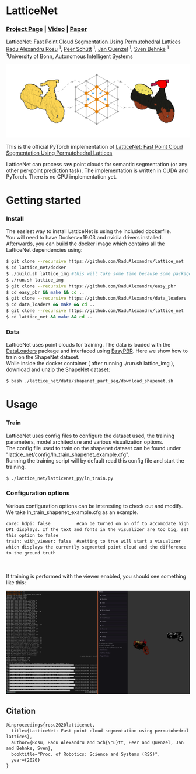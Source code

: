 # LatticeNet 

### [Project Page](https://www.ais.uni-bonn.de/videos/RSS_2020_Rosu/) | [Video](https://www.youtube.com/watch?v=503Z5Vw9a90) | [Paper](https://www.ais.uni-bonn.de/videos/RSS_2020_Rosu/RSS_2020_Rosu.pdf)

[LatticeNet: Fast Point Cloud Segmentation Using Permutohedral Lattices](https://www.ais.uni-bonn.de/videos/RSS_2020_Rosu/)  
 [Radu Alexandru Rosu](https://www.ais.uni-bonn.de/%7Erosu/) <sup>1</sup>,
 [Peer Sch&uuml;tt]() <sup>1</sup>,
 [Jan Quenzel](https://www.ais.uni-bonn.de/%7Ejquenzel/) <sup>1</sup>,
 [Sven Behnke](https://www.ais.uni-bonn.de/behnke/) <sup>1</sup>
 <br>
 <sup>1</sup>University of Bonn, Autonomous Intelligent Systems
   

<p align="middle">
  <img src="imgs/teaser.png" width="550" />
</p>

This is the official PyTorch implementation of [LatticeNet: Fast Point Cloud Segmentation Using Permutohedral Lattices](http://www.ais.uni-bonn.de/videos/RSS_2020_Rosu/) 

LatticeNet can process raw point clouds for semantic segmentation (or any other per-point prediction task). The implementation is written in CUDA and PyTorch. There is no CPU implementation yet.

# Getting started 

### Install

The easiest way to install LatticeNet is using the included dockerfile. <br/>
You will need to have Docker>=19.03 and nvidia drivers installed. <br/>
Afterwards, you can build the docker image which contains all the LatticeNet dependencies using: 

```sh
$ git clone --recursive https://github.com/RaduAlexandru/lattice_net
$ cd lattice_net/docker
$ ./build.sh lattice_img #this will take some time because some packages need to be build from source
$ ./run.sh lattice_img 
$ git clone --recursive https://github.com/RaduAlexandru/easy_pbr
$ cd easy_pbr && make && cd ..
$ git clone --recursive https://github.com/RaduAlexandru/data_loaders  
$ cd data_loaders && make && cd ..
$ git clone --recursive https://github.com/RaduAlexandru/lattice_net
$ cd lattice_net && make && cd ..
```

### Data 

LatticeNet uses point clouds for training. The data is loaded with the [DataLoaders] package and interfaced using [EasyPBR]. Here we show how to train on the ShapeNet dataset.<br/>
While inside the docker container ( after running ./run.sh lattice_img ), download and unzip the ShapeNet dataset: 

```sh
$ bash ./lattice_net/data/shapenet_part_seg/download_shapenet.sh
```

# Usage

### Train 

LatticeNet uses config files to configure the dataset used, the training parameters, model architecture and various visualization options.<br/>
The config file used to train on the shapenet dataset can be found under "lattice_net/config/ln_train_shapenet_example.cfg".<br/>
Running the training script will by default read this config file and start the training.

```sh
$ ./lattice_net/latticenet_py/ln_train.py
```

### Configuration options 

Various configuration options can be interesting to check out and modify. We take ln_train_shapenet_example.cfg as an example. 

```
core: hdpi: false          #can be turned on an off to accomodate high DPI displays. If the text and fonts in the visualizer are too big, set this option to false
train: with_viewer: false  #setting to true will start a visualizer which displays the currently segmented point cloud and the difference to the ground truth
``` 
<br/><br/>
If training is performed with the viewer enabled, you should see something like this:
<br/>
<p align="middle">
  <!-- <img src="imgs/anatomy_crop_2.png" width="250" /> -->
  <img src="imgs/viewer_2.png" width="750"/>
  <!-- <figcaption> Your text </figcaption> -->
  <!-- <img src="imgs/buburuza_crop_2.png" width="250" />  -->
  <!-- <img src="imgs/lucy_pc_crop.png" width="210" />  -->
  <!-- <img src="imgs/viewer.png" width="700" />  -->
  <!-- <figcaption> Your text </figcaption> -->
  <!-- <img src="imgs/house_crop_2.png" width="250" /> -->
  <!-- <img src="imgs/shader_ball_crop.png" width="250" /> -->
</p>


## Citation

```
@inproceedings{rosu2020latticenet,
  title={LatticeNet: Fast point cloud segmentation using permutohedral lattices},
  author={Rosu, Radu Alexandru and Sch{\"u}tt, Peer and Quenzel, Jan and Behnke, Sven},
  booktitle="Proc. of Robotics: Science and Systems (RSS)",
  year={2020}
}

```



<!-- ### Dependencies 
```sh
$ sudo python3 -m pip install  --verbose --no-cache-dir  torch-scatter==1.4.0 
```
You will also need to install both [EasyPBR] and [DataLoaders] with the intructions on the respective pages.


### Build and install: 
```sh
$ git clone --recursive https://git.ais.uni-bonn.de/rosu/lattice_net.git
$ cd lattice_net
$ make
```

### Training 
For training start the script: 
```sh
$ latticenet_py/lnn_train.py 
``` -->

   [EasyPBR]: <https://github.com/RaduAlexandru/easy_pbr>
   [DataLoaders]: <https://github.com/RaduAlexandru/data_loaders>









